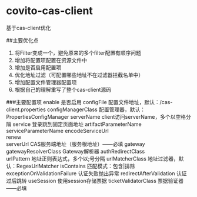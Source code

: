 covito-cas-client
====
基于cas-client优化

##主要优化点
1. 将Filter变成一个，避免原来的多个filter配置有顺序问题
2. 增加将配置项配置在资源文件中
3. 增加是否启用配置项
4. 优化地址过滤（可配置哪些地址不在过滤器拦截名单中）
5. 增加配置文件管理器配置项
6. 根据自己的理解重写了整个cas-client源码

###主要配置项
    enable                           是否启用
    configFile                       配置文件地址，默认：/cas-client.properties
    configManagerClass               配置管理器，默认：PropertiesConfigManager
    serverName                       client访问serverName，多个以空格分隔
    service                          登录跳到固定页面地址
    artifactParameterName            
    serviceParameterName
    encodeServiceUrl                 
    renew                            
    serverUrl                        CAS服务端地址（服务根地址）——必填
    gateway                          
    gatewayResolverClass             Gateway解析器
    authRedirectClass                
    urlPattern                       地址正则表达式，多个以;号分隔
    urlMatcherClass                  地址过滤器，默认：RegexUrlMatcher
    isContains                       匹配模式：包含|排除
    exceptionOnValidationFailure     认证失败抛出异常
    redirectAfterValidation          认证过后跳转
    useSession                       使用session存储票据
    ticketValidatorClass             票据验证器——必填

